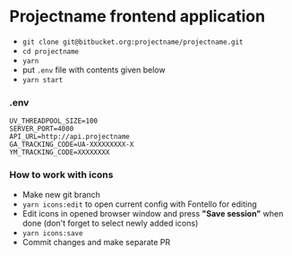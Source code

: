 # Projectname frontend application

* `git clone git@bitbucket.org:projectname/projectname.git`
* `cd projectname`
* `yarn`
* put `.env` file with contents given below
* `yarn start`

### .env

    UV_THREADPOOL_SIZE=100
    SERVER_PORT=4000
    API_URL=http://api.projectname
    GA_TRACKING_CODE=UA-XXXXXXXXX-X
    YM_TRACKING_CODE=XXXXXXXX

### How to work with icons

* Make new git branch
* `yarn icons:edit` to open current config with Fontello for editing
* Edit icons in opened browser window and press **"Save session"** when done (don't forget to select newly added icons)
* `yarn icons:save`
* Commit changes and make separate PR
